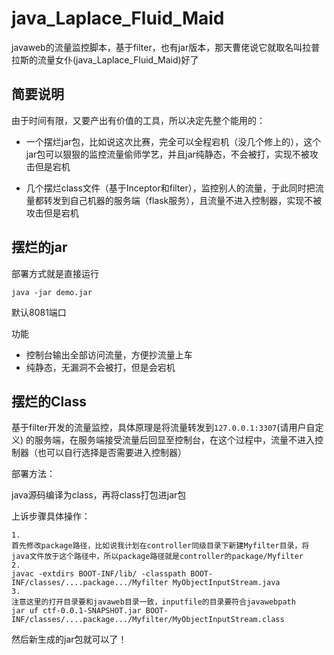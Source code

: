 # java_Laplace_Fluid_Maid
javaweb的流量监控脚本，基于filter，也有jar版本，那天曹佬说它就取名叫拉普拉斯的流量女仆(java_Laplace_Fluid_Maid)好了

## 简要说明

由于时间有限，又要产出有价值的工具，所以决定先整个能用的：

- 一个摆烂jar包，比如说这次比赛，完全可以全程宕机（没几个修上的），这个jar包可以狠狠的监控流量偷师学艺，并且jar纯静态，不会被打，实现不被攻击但是宕机

- 几个摆烂class文件（基于Inceptor和filter），监控别人的流量，于此同时把流量都转发到自己机器的服务端（flask服务），且流量不进入控制器，实现不被攻击但是宕机



## 摆烂的jar



部署方式就是直接运行

```
java -jar demo.jar
```



默认8081端口



功能

- 控制台输出全部访问流量，方便抄流量上车
- 纯静态，无漏洞不会被打，但是会宕机







## 摆烂的Class



基于filter开发的流量监控，具体原理是将流量转发到`127.0.0.1:3307`(请用户自定义) 的服务端，在服务端接受流量后回显至控制台，在这个过程中，流量不进入控制器（也可以自行选择是否需要进入控制器）



部署方法：

java源码编译为class，再将class打包进jar包

上诉步骤具体操作：

```
1.
首先修改package路径，比如说我计划在controller同级目录下新建Myfilter目录，将java文件放于这个路径中，所以package路径就是controller的package/Myfilter
2.
javac -extdirs BOOT-INF/lib/ -classpath BOOT-INF/classes/....package.../Myfilter MyObjectInputStream.java
3.
注意这里的打开目录要和javaweb目录一致，inputfile的目录要符合javawebpath
jar uf ctf-0.0.1-SNAPSHOT.jar BOOT-INF/classes/....package.../Myfilter/MyObjectInputStream.class
```



然后新生成的jar包就可以了！

